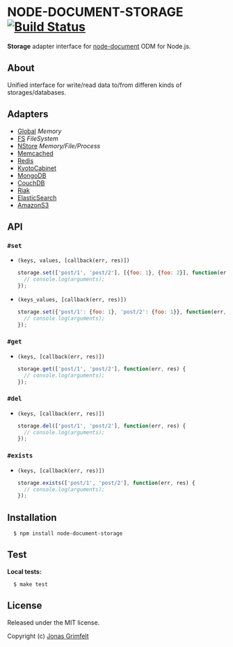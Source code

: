 # NODE-DOCUMENT-STORAGE [![Build Status](https://secure.travis-ci.org/grimen/node-document-storage.png)](http://travis-ci.org/grimen/node-document-storage)

**Storage** adapter interface for [node-document](https://github.com/grimen/node-document) ODM for Node.js.

## About

Unified interface for write/read data to/from differen kinds of storages/databases.


## Adapters

* [Global](https://github.com/grimen/node-document-storage-global) *Memory*
* [FS](https://github.com/grimen/node-document-storage-fs) *FileSystem*
* [NStore](https://github.com/grimen/node-document-storage-nstore) *Memory/File/Process*
* [Memcached](https://github.com/grimen/node-document-storage-memcached)
* [Redis](https://github.com/grimen/node-document-storage-redis)
* [KyotoCabinet](https://github.com/grimen/node-document-storage-kyotocabinet)
* [MongoDB](https://github.com/grimen/node-document-storage-mongodb)
* [CouchDB](https://github.com/grimen/node-document-storage-couchdb)
* [Riak](https://github.com/grimen/node-document-storage-riak)
* [ElasticSearch](https://github.com/grimen/node-document-storage-elasticsearch)
* [AmazonS3](https://github.com/grimen/node-document-storage-amazons3)


## API

### `#set`

* `(keys, values, [callback(err, res)])`

    ```javascript
    storage.set(['post/1', 'post/2'], [{foo: 1}, {foo: 2}], function(err, res) {
      // console.log(arguments);
    });
    ```

* `(keys_values, [callback(err, res)])`

    ```javascript
    storage.set({'post/1': {foo: 1}, 'post/2': {foo: 1}}, function(err, res) {
      // console.log(arguments);
    });
    ```

### `#get`

* `(keys, [callback(err, res)])`

    ```javascript
    storage.get(['post/1', 'post/2'], function(err, res) {
      // console.log(arguments);
    });
    ```

### `#del`

* `(keys, [callback(err, res)])`

    ```javascript
    storage.del(['post/1', 'post/2'], function(err, res) {
      // console.log(arguments);
    });
    ```

### `#exists`

* `(keys, [callback(err, res)])`

    ```javascript
    storage.exists(['post/1', 'post/2'], function(err, res) {
      // console.log(arguments);
    });
    ```


## Installation

```shell
  $ npm install node-document-storage
```


## Test

**Local tests:**

```shell
  $ make test
```


## License

Released under the MIT license.

Copyright (c) [Jonas Grimfelt](http://github.com/grimen)
